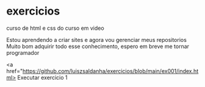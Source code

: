 # exercicios
curso de html e css do curso em video

Estou aprendendo a criar sites e agora vou gerenciar meus repositorios 
Muito bom adquirir todo esse conhecimento, espero em breve me tornar programador

<a href="https://github.com/luiszsaldanha/exercicios/blob/main/ex001/index.html> Executar exercicio 1 <a>